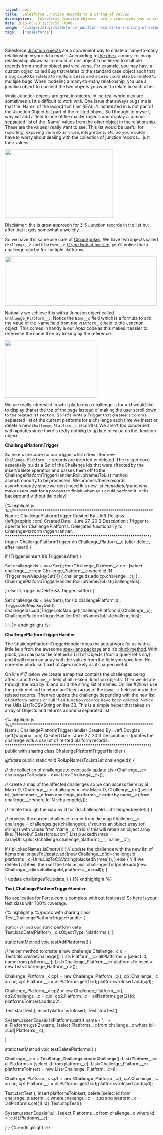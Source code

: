 ```yaml
---
layout: post
title:  Salesforce Junction Records to a String of Values
description:   Salesforce Junction objects  are a convenient way to create a many-to-many relationship in your data model. Accourding to the docs , a many-to-many relationship allows each record of one object to be linked to multiple records from another object and vice versa. For example, you may have a custom object called Bug that relates to the standard case object such that a bug could be related to multiple cases and a case could also be related to multiple bugs. When modeling a many-to-many relationsh
date: 2013-06-28 12:39:59 +0300
image:  '/images/slugs/salesforce-junction-records-to-a-string-of-values.jpg'
tags:   ["salesforce"]
---
```

<p><img src="http://res.cloudinary.com/blog-jeffdouglas-com/image/upload/v1400327712/Petticoat_Junction_title_screen_y2ncol.jpg" alt="" ></p>
<p>Salesforce <a href="http://login.salesforce.com/help/doc/en/relationships_manytomany.htm" target="_blank">Junction objects</a> are a convenient way to create a many-to-many relationship in your data model. Accourding to <a href="http://login.salesforce.com/help/doc/en/relationships_manytomany.htm" target="_blank">the docs</a>, a many-to-many relationship allows each record of one object to be linked to multiple records from another object and vice versa. For example, you may have a custom object called Bug that relates to the standard case object such that a bug could be related to multiple cases and a case could also be related to multiple bugs. When modeling a many-to-many relationship, you use a junction object to connect the two objects you want to relate to each other.</p>
<p>While Junction objects are great in threory, in the real-world they are sometimes a little difficult to work with. One issue that always bugs me is that the 'Name' of the record that I am REALLY insterested in is not part of the Junction Object but part of the related object. So I thought to myself, why not add a field to one of the master objects and display a comma separated list of the 'Name' values from the other object in the relationship. These are the values I really want to see. This list would be useful for reporting, exposing via web services, integrations, etc. so you wouldn't have to worry about dealing with the collection of junction records... just their values.</p>
<p><a href="http://res.cloudinary.com/blog-jeffdouglas-com/image/upload/v1400327712/screenshot_totsoq.png"><img src="http://res.cloudinary.com/blog-jeffdouglas-com/image/upload/v1400327712/screenshot_totsoq.png" alt="" title="screenshot" width="355" height="225" class="alignnone size-full wp-image-4869" /></a></p>
<p>Disclaimer: this is great approach for 2-5 Junction records in the list but after that it gets somewhat unweildly.</p>
<p>So we have this same use case at <a href="http://www.cloudspokes.com" target="_blank">CloudSpokes</a>. We have two objects called <code>Challenge__c</code> and <code>Platform__c</code>. <a href="http://www.cloudspokes.com/challenges"target="_blank">If you look at our site</a>, you'll notice that a challenge can be for multiple platforms.</p>
<p><a href="http://res.cloudinary.com/blog-jeffdouglas-com/image/upload/v1400327711/screenshot2_oaynrc.png"><img src="http://res.cloudinary.com/blog-jeffdouglas-com/image/upload/v1400327711/screenshot2_oaynrc.png" alt="" title="screenshot2" width="499" height="162" class="alignnone size-full wp-image-4871" /></a></p>
<p>Naturally we achieve this with a Junction object called <code>Challenge_Platform__c</code>. Notice the <code>Name__c</code> field which is a formula to add the value of the Name field from the <code>Platform__c</code> field to the Junction object. This comes in handy in our Apex code as this makes it easier to reference the name then by looking up the reference.</p>
<p><a href="http://res.cloudinary.com/blog-jeffdouglas-com/image/upload/v1400327710/schema_nuj93q.png"><img src="http://res.cloudinary.com/blog-jeffdouglas-com/image/upload/h_189,w_300/v1400327710/schema_nuj93q.png" alt="" title="schema" width="300" height="189" class="alignnone size-medium wp-image-4873" /></a></p>
<p>We are really interested in what platforms a challenge is for and would like to display that at the top of the page instead of making the user scroll down to the related list section. So let's write a Trigger that creates a comma separated list of the current platforms for a challenge each time we insert or delete a new <code>Challenge_Platform__c</code> record(s). We aren't too concerned with updates since there's really nothing to update of value on the Junction object.</p>
<p><strong>ChallengePlatformTrigger</strong></p>
<p>So here's the code for our trigger which fires after new <code>Challenge_Platform__c</code> records are inserted or deleted. The trigger code essentially builds a Set of the Challenge Ids that were affected by the insert/delete operation and passes them off to the ChallengePlatformTriggerHandler.RollupNamesToList method asynchronously to be processed. We process these records asynchronously since we don't need this new list <em>immediately</em> and why make users wait for a process to finish when you could perform it in the background without the delay?</p>
{% highlight js %}/******************************************************************
 Name : ChallengePlatformTrigger
 Created By : Jeff Douglas (jeff@appirio.com)
 Created Date : June 27, 2013
 Description : Trigger to operate for Challenge Platforms. Delegates
 functionality to ChallengePlatformTriggerHandler.
********************************************************************/
trigger ChallengePlatformTrigger on Challenge_Platform__c (after delete, 
 after insert) {
  
 if (Trigger.isInsert && Trigger.isAfter) {
  
  Set<ID> challengeIds = new Set<ID>();
  for (Challenge_Platform__c cp : [select challenge__c from Challenge_Platform__c 
 where id IN :Trigger.newMap.keySet()]) { challengeIds.add(cp.challenge__c); }  
  ChallengePlatformTriggerHandler.RollupNamesToList(challengeIds);
  
 } else if(Trigger.isDelete && Trigger.isAfter) {
  
  Set<ID> challengeIds = new Set<ID>();
  for (Id challengePlatformId : Trigger.oldMap.keySet())
 challengeIds.add(Trigger.oldMap.get(challengePlatformId).Challenge__c);
  ChallengePlatformTriggerHandler.RollupNamesToList(challengeIds);
  
 }
}
{% endhighlight %}
<p><strong>ChallengePlatformTriggerHandler</strong></p>
<p>The ChallengePlatformTriggerHandler does the actual work for us with a little help from the awesome <a href="https://appexchange.salesforce.com/listingDetail?listingId=a0N30000001qoYfEAI" target="_blank">apex-lang package</a> and it's <a href="https://code.google.com/p/apex-lang/source/browse/tags/1.18/src/classes/ArrayUtils.cls#150" target="_blank">pluck method</a>. With pluck, you can pass the method a List of Objects (from a query let's say) and it will return an array with the values from the field you specified. Not sure why pluck isn't part of Apex natively as it's super useful.</p>
<p>On line #17 below we create a map that contains the challenges being affects and the <code>Name__c</code> field of all related Junction objects. Then we iterate through the map by ID and build the string list of names. On line #28 we use the pluck method to return an Object array of the <code>Name__c</code> field values in the related records. Then we update the challenge depending with the new list of platform names or null if all Junction records have been deleted. Notice the Utils.ListToCSVString on line 33. This is a simple helper that takes an array of Objects and returns a comma separated list.</p>
{% highlight js %}/******************************************************************
 Name : ChallengePlatformTriggerHandler
 Created By : Jeff Douglas (jeff@appirio.com)
 Created Date : June 27, 2013
 Description : Updates the challenge with a csv list of
 related platform records.
********************************************************************/
public with sharing class ChallengePlatformTriggerHandler {
 
 @future
 public static void RollupNamesToList(Set<ID> challengeIds) {
  
  // the collection of challenges to eventually update
  List<Challenge__c> challengesToUpdate = new List<Challenge__c>();
  
  // create a map of the affected challenges so we can access them by id
  Map<ID, Challenge__c> challenges = new Map<ID, Challenge__c>([select id, 
 (select name__c from challenge_platforms__r order by name__c) 
 from challenge__c where Id IN :challengeIds]);

  // iterate through the map by id
  for (Id challengeId : challenges.keySet()) {
 
 // process the current challenge record from the map
 Challenge__c challenge = challenges.get(challengeId);
 // returns an object array (of strings) with values from 'name__c' field
 // this will return an object array like: ['Heroku','Salesforce.com']
 List<Object> pluckedNames = 
  ArrayUtils.pluck(challenge.challenge_platforms__r, 'name__c');
 
 if (!pluckedNames.isEmpty()) {
  // update the challenge with the new list of items
  challengesToUpdate.add(new Challenge__c(id=challengeId, 
   platforms__c=Utils.ListToCSVString(pluckedNames)));
 } else {
  // if we deleted all item, then set the field as null
  challengesToUpdate.add(new Challenge__c(id=challengeId, 
   platforms__c=null));
 }
 
  }
  update challengesToUpdate; 
 }
}
{% endhighlight %}
<p><strong>Test_ChallengePlatformTriggerHandler</strong></p>
<p>No application for Force.com is complete with out test case! So here is your test class with 100% coverage.</p>
{% highlight js %}public with sharing class Test_ChallengePlatformTriggerHandler {
 
 static {
  // load our static platform data
  Test.loadData(Platform__c.sObjectType, 'platforms'); 
 } 

 static testMethod void testAddPlatforms() {
  
  // helper method to create a new challenge
  Challenge__c c = TestUtils.createChallenge();
  List<Platform__c> allPlatforms = [select id, name from platform__c];
  List<Challenge_Platform__c> platformsToInsert = new List<Challenge_Platform__c>();
  
  Challenge_Platform__c cp1 = new Challenge_Platform__c();
  cp1.Challenge__c = c.id;
  cp1.Platform__c = allPlatforms.get(1).id;
  platformsToInsert.add(cp1);
  
  Challenge_Platform__c cp2 = new Challenge_Platform__c();
  cp2.Challenge__c = c.id;
  cp2.Platform__c = allPlatforms.get(2).id;
  platformsToInsert.add(cp2);
  
  Test.startTest();
  insert platformsToInsert; 
  Test.stopTest();
  
  System.assertEquals(allPlatforms.get(1).name + ', ' + allPlatforms.get(2).name, 
 [select Platforms__c from challenge__c where id = :c.id].Platforms__c);
  
 }
 
 static testMethod void testDeletePlatforms() {
  
  Challenge__c c = TestSetup_Challenge.createChallenge();
  List<Platform__c> allPlatforms = [select id from platform__c];
  List<Challenge_Platform__c> platformsToInsert = new List<Challenge_Platform__c>();
  
  Challenge_Platform__c cp1 = new Challenge_Platform__c();
  cp1.Challenge__c = c.id;
  cp1.Platform__c = allPlatforms.get(1).id;
  platformsToInsert.add(cp1);
  
  Test.startTest();
  insert platformsToInsert;
  delete [select id from challenge_platform__c where challenge__c = :c.id and 
 platform__c = :allPlatforms.get(1).id];
  Test.stopTest();
  
  System.assertEquals(null, [select Platforms__c from challenge__c where id = :c.id].Platforms__c);
  
 } 
}
{% endhighlight %}

